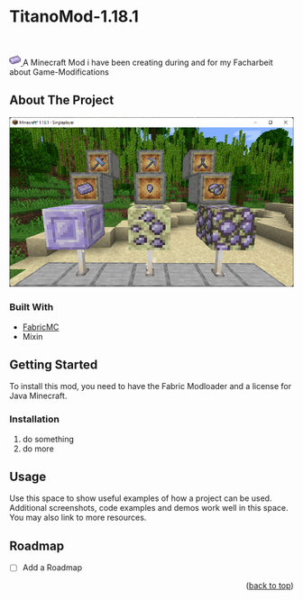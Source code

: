 # TitanoMod-1.18.1 

<div id="top"></div>
<!--
*** Thanks for checking out the Best-README-Template. If you have a suggestion
*** that would make this better, please fork the repo and create a pull request
*** or simply open an issue with the tag "enhancement".
*** Don't forget to give the project a star!
*** Thanks again! Now go create something AMAZING! :D
-->



<!-- PROJECT SHIELDS -->
<!--
*** I'm using markdown "reference style" links for readability.
*** Reference links are enclosed in brackets [ ] instead of parentheses ( ).
*** See the bottom of this document for the declaration of the reference variables
*** for contributors-url, forks-url, etc. This is an optional, concise syntax you may use.
*** https://www.markdownguide.org/basic-syntax/#reference-style-links
-->

<!-- PROJECT LOGO -->
<br />
<div align="left">
  <p align="left">
  <a href="https://github.com/ZetOmega/TitanoMod-1.18.1">
    <img src="src/main/resources/assets/titano/textures/item/titanium_ingot.png" alt="Logo" width="20" height="20">
  </a>
    A Minecraft Mod i have been creating during and for my Facharbeit about Game-Modifications
  </p>
</div>

<!-- ABOUT THE PROJECT -->
## About The Project

![TitanoMod](screenshot.png)




### Built With


* [FabricMC](https://github.com/FabricMC)
* Mixin



<!-- GETTING STARTED -->
## Getting Started

To install this mod, you need to have the Fabric Modloader and a license for Java Minecraft.


### Installation

1. do something
2. do more





<!-- USAGE EXAMPLES -->
## Usage

Use this space to show useful examples of how a project can be used. Additional screenshots, code examples and demos work well in this space. You may also link to more resources.





<!-- ROADMAP -->
## Roadmap

- [ ] Add a Roadmap
  

<p align="right">(<a href="#top">back to top</a>)</p>